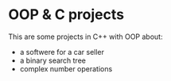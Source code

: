 # OOP & C projects
This are some projects in C++ with OOP about:
-  a softwere for a car seller
-  a binary search tree 
-  complex number operations
